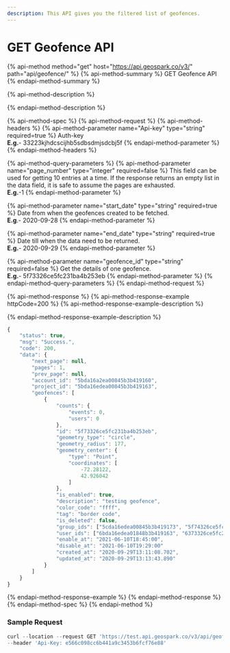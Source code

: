 ```yaml
---
description: This API gives you the filtered list of geofences.
---
```


# GET Geofence API

{% api-method method="get" host="https://api.geospark.co/v3/" path="api/geofence/" %}
{% api-method-summary %}
GET Geofence API
{% endapi-method-summary %}

{% api-method-description %}

{% endapi-method-description %}

{% api-method-spec %}
{% api-method-request %}
{% api-method-headers %}
{% api-method-parameter name="Api-key" type="string" required=true %}
Auth-key  
**E.g.**- 33223kjhdcscijhb5sdbsdmjsdcbj5f
{% endapi-method-parameter %}
{% endapi-method-headers %}

{% api-method-query-parameters %}
{% api-method-parameter name="page\_number" type="integer" required=false %}
This field can be used for getting 10 entries at a time. If the response returns an empty list in the data field, it is safe to assume the pages are exhausted.  
**E.g.**-1
{% endapi-method-parameter %}

{% api-method-parameter name="start\_date" type="string" required=true %}
Date from when the geofences created to be fetched.  
**E.g**.- 2020-09-28
{% endapi-method-parameter %}

{% api-method-parameter name="end\_date" type="string" required=true %}
Date till when the data need to be returned.  
**E.g.**- 2020-09-29
{% endapi-method-parameter %}

{% api-method-parameter name="geofence\_id" type="string" required=false %}
Get the details of one geofence.  
**E.g.**- 5f73326ce5fc231ba4b253eb
{% endapi-method-parameter %}
{% endapi-method-query-parameters %}
{% endapi-method-request %}

{% api-method-response %}
{% api-method-response-example httpCode=200 %}
{% api-method-response-example-description %}

{% endapi-method-response-example-description %}

```javascript
{
    "status": true,
    "msg": "Success.",
    "code": 200,
    "data": {
        "next_page": null,
        "pages": 1,
        "prev_page": null,
        "account_id": "5bda16a2ea00845b3b419160",
        "project_id": "5bda16edea00845b3b419163",
        "geofences": [
            {
                "counts": {
                    "events": 0,
                    "users": 0
                },
                "id": "5f73326ce5fc231ba4b253eb",
                "geometry_type": "circle",
                "geometry_radius": 177,
                "geometry_center": {
                    "type": "Point",
                    "coordinates": [
                        -72.28122,
                        42.926042
                    ]
                },
                "is_enabled": true,
                "description": "testing geofence",
                "color_code": "ffff",
                "tag": "border code",
                "is_deleted": false,
                "group_ids": ["5cda16edea00845b3b419173", "5f74326ce5fc231ba4b257eb"],
                "user_ids": ["6bda16edea01848b3b419163", "6373326ce5fc231ba4e253ea"],
                "enable_at": "2021-06-10T18:45:00",
                "disable_at": "2021-06-10T19:29:00"
                "created_at": "2020-09-29T13:11:08.702",
                "updated_at": "2020-09-29T13:13:43.890"
            }
        ]
    }
}
```
{% endapi-method-response-example %}
{% endapi-method-response %}
{% endapi-method-spec %}
{% endapi-method %}

### Sample Request <a id="GeofencingAPI-SampleRequest.2"></a>

```javascript
curl --location --request GET 'https://test.api.geospark.co/v3/api/geofence/?start_date=2020-09-28&end_date=2020-09-29&count=True' \
--header 'Api-Key: e566c098cc6b441a9c3453b6fcf76e88'
```

